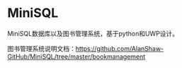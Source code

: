 # MiniSQL
MiniSQL数据库以及图书管理系统，基于python和UWP设计。

图书管理系统说明文档：https://github.com/AlanShaw-GitHub/MiniSQL/tree/master/bookmanagement

